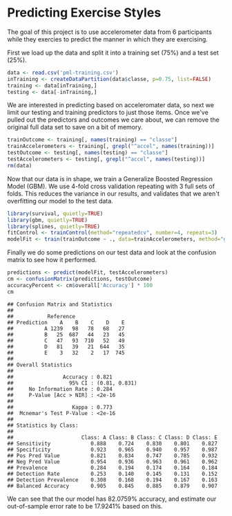 Predicting Exercise Styles
==========================



The goal of this project is to use accelerometer data from 6 participants while
they exercies to predict the manner in which they are exercising.

First we load up the data and split it into a training set (75%) and a test set (25%).

```r
data <- read.csv('pml-training.csv')
inTraining <- createDataPartition(data$classe, p=0.75, list=FALSE)
training <- data[inTraining,]
testing <- data[-inTraining,]
```

We are interested in predicting based on acceleromater data, so next we limit our
testing and training predictors to just those items.  Once we've pulled out the
predictors and outcomes we care about, we can remove the original full data set to
save on a bit of memory.

```r
trainOutcome <- training[, names(training) == "classe"]
trainAccelerometers <- training[, grepl("^accel", names(training))]
testOutcome <- testing[, names(testing) == "classe"]
testAccelerometers <- testing[, grepl("^accel", names(testing))]
rm(data)
```

Now that our data is in shape, we train a Generalize Boosted Regression Model (GBM).
We use 4-fold cross validation repeating with 3 full sets of folds.  This reduces the
variance in our results, and validates that we aren't overfitting our model to the
test data.

```r
library(survival, quietly=TRUE)
library(gbm, quietly=TRUE)
library(splines, quietly=TRUE)
fitControl <- trainControl(method="repeatedcv", number=4, repeats=3)
modelFit <- train(trainOutcome ~ ., data=trainAccelerometers, method="gbm", trControl=fitControl, verbose=FALSE)
```

Finally we do some predictions on our test data and look at the confusion matrix
to see how it performed.

```r
predictions <- predict(modelFit, testAccelerometers)
cm <- confusionMatrix(predictions, testOutcome)
accuracyPercent <- cm$overall['Accuracy'] * 100
cm
```

```
## Confusion Matrix and Statistics
## 
##           Reference
## Prediction    A    B    C    D    E
##          A 1239   98   78   68   27
##          B   25  687   44   23   45
##          C   47   93  710   52   49
##          D   81   39   21  644   35
##          E    3   32    2   17  745
## 
## Overall Statistics
##                                        
##                Accuracy : 0.821        
##                  95% CI : (0.81, 0.831)
##     No Information Rate : 0.284        
##     P-Value [Acc > NIR] : <2e-16       
##                                        
##                   Kappa : 0.773        
##  Mcnemar's Test P-Value : <2e-16       
## 
## Statistics by Class:
## 
##                      Class: A Class: B Class: C Class: D Class: E
## Sensitivity             0.888    0.724    0.830    0.801    0.827
## Specificity             0.923    0.965    0.940    0.957    0.987
## Pos Pred Value          0.821    0.834    0.747    0.785    0.932
## Neg Pred Value          0.954    0.936    0.963    0.961    0.962
## Prevalence              0.284    0.194    0.174    0.164    0.184
## Detection Rate          0.253    0.140    0.145    0.131    0.152
## Detection Prevalence    0.308    0.168    0.194    0.167    0.163
## Balanced Accuracy       0.905    0.845    0.885    0.879    0.907
```

We can see that the our model has 82.0759% accuracy, and estimate
our out-of-sample error rate to be 17.9241% based on this.

